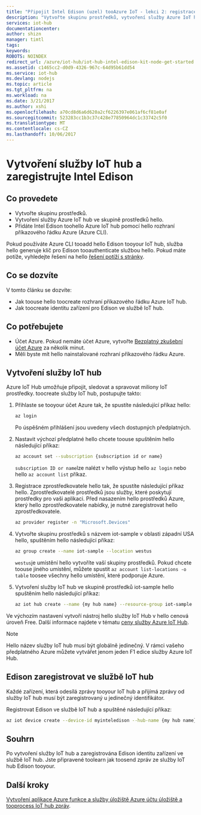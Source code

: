 ```yaml
---
title: "Připojit Intel Edison (uzel) tooAzure IoT - lekci 2: registrace zařízení | Microsoft Docs"
description: "Vytvořte skupinu prostředků, vytvoření služby Azure IoT hub a zaregistrovat Edison hello Azure IoT hub pomocí hello rozhraní příkazového řádku Azure."
services: iot-hub
documentationcenter: 
author: shizn
manager: timtl
tags: 
keywords: 
ROBOTS: NOINDEX
redirect_url: /azure/iot-hub/iot-hub-intel-edison-kit-node-get-started
ms.assetid: c1465cc2-d0d9-4326-967c-64d95b61dd54
ms.service: iot-hub
ms.devlang: nodejs
ms.topic: article
ms.tgt_pltfrm: na
ms.workload: na
ms.date: 3/21/2017
ms.author: xshi
ms.openlocfilehash: a70cd8d6a6d620a2cf6226397e061af6cf81e0af
ms.sourcegitcommit: 523283cc1b3c37c428e77850964dc1c33742c5f0
ms.translationtype: MT
ms.contentlocale: cs-CZ
ms.lasthandoff: 10/06/2017
---
```

# <a name="create-your-iot-hub-and-register-intel-edison"></a>Vytvoření služby IoT hub a zaregistrujte Intel Edison
## <a name="what-you-will-do"></a>Co provedete
* Vytvořte skupinu prostředků.
* Vytvoření služby Azure IoT hub ve skupině prostředků hello.
* Přidáte Intel Edison toohello Azure IoT hub pomocí hello rozhraní příkazového řádku Azure (Azure CLI).

Pokud používáte Azure CLI tooadd hello Edison tooyour IoT hub, služba hello generuje klíč pro Edison tooauthenticate službou hello. Pokud máte potíže, vyhledejte řešení na hello [řešení potíží s stránky][troubleshooting].

## <a name="what-you-will-learn"></a>Co se dozvíte
V tomto článku se dozvíte:
* Jak toouse hello toocreate rozhraní příkazového řádku Azure IoT hub.
* Jak toocreate identitu zařízení pro Edison ve službě IoT hub.

## <a name="what-you-need"></a>Co potřebujete
* Účet Azure. Pokud nemáte účet Azure, vytvořte [Bezplatný zkušební účet Azure](http://azure.microsoft.com/pricing/free-trial/) za několik minut.
* Měli byste mít hello nainstalované rozhraní příkazového řádku Azure.

## <a name="create-your-iot-hub"></a>Vytvoření služby IoT hub
Azure IoT Hub umožňuje připojit, sledovat a spravovat miliony IoT prostředky. toocreate služby IoT hub, postupujte takto:

1. Přihlaste se tooyour účet Azure tak, že spustíte následující příkaz hello:

   ```bash
   az login
   ```

   Po úspěšném přihlášení jsou uvedeny všech dostupných předplatných.

2. Nastavit výchozí předplatné hello chcete toouse spuštěním hello následující příkaz:

   ```bash
   az account set --subscription {subscription id or name}
   ```

   `subscription ID or name`lze nalézt v hello výstup hello `az login` nebo hello `az account list` příkaz.

3. Registrace zprostředkovatele hello tak, že spustíte následující příkaz hello. Zprostředkovatelé prostředků jsou služby, které poskytují prostředky pro vaši aplikaci. Před nasazením hello prostředků Azure, který hello zprostředkovatele nabídky, je nutné zaregistrovat hello zprostředkovatele.

   ```bash
   az provider register -n "Microsoft.Devices"
   ```
4. Vytvořte skupinu prostředků s názvem iot-sample v oblasti západní USA hello, spuštěním hello následující příkaz:

   ```bash
   az group create --name iot-sample --location westus
   ```

   `westus`je umístění hello vytvoříte vaší skupiny prostředků. Pokud chcete toouse jiného umístění, můžete spustit `az account list-locations -o table` toosee všechny hello umístění, které podporuje Azure.

5. Vytvoření služby IoT hub ve skupině prostředků iot-sample hello spuštěním hello následující příkaz:

   ```bash
   az iot hub create --name {my hub name} --resource-group iot-sample
   ```

Ve výchozím nastavení vytvoří nástroj hello služby IoT Hub v hello cenová úroveň Free. Další informace najdete v tématu [ceny služby Azure IoT Hub](https://azure.microsoft.com/pricing/details/iot-hub/).

> [!NOTE] 
> Hello název služby IoT hub musí být globálně jedinečný.
> V rámci vašeho předplatného Azure můžete vytvářet jenom jeden F1 edice služby Azure IoT Hub.


## <a name="register-edison-in-your-iot-hub"></a>Edison zaregistrovat ve službě IoT hub
Každé zařízení, která odesílá zprávy tooyour IoT hub a přijímá zprávy od služby IoT hub musí být zaregistrovaný u jedinečný identifikátor.

Registrovat Edison ve službě IoT hub a spuštěné následující příkaz:

```bash
az iot device create --device-id myinteledison --hub-name {my hub name}
```

## <a name="summary"></a>Souhrn
Po vytvoření služby IoT hub a zaregistrována Edison identitu zařízení ve službě IoT hub. Jste připravené toolearn jak toosend zpráv ze služby IoT hub Edison tooyour.

## <a name="next-steps"></a>Další kroky
[Vytvoření aplikace Azure funkce a služby úložiště Azure účtu úložiště a tooprocess IoT hub zpráv][process-and-store-iot-hub-messages].


<!-- Images and links -->

[troubleshooting]: iot-hub-intel-edison-kit-node-troubleshooting.md
[process-and-store-iot-hub-messages]: iot-hub-intel-edison-kit-node-lesson3-deploy-resource-manager-template.md